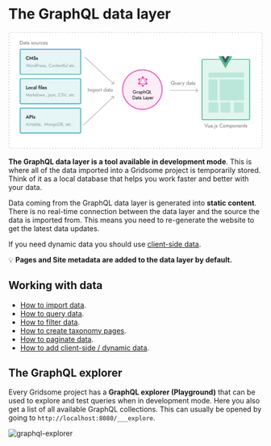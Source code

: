 # The GraphQL data layer

![Import data](./images/import-data.png)

**The GraphQL data layer is a tool available in development mode**. This is where all of the data imported into a Gridsome project is temporarily stored. Think of it as a local database that helps you work faster and better with your data.

Data coming from the GraphQL data layer is generated into **static content**. There is no real-time connection between the data layer and the source the data is imported from. This means you need to re-generate the website to get the latest data updates.

If you need dynamic data you should use [client-side data](/docs/client-side-data/).

💡 **Pages and Site metadata are added to the data layer by default.**

## Working with data

 - [How to import data](/docs/fetching-data/).
 - [How to query data](/docs/querying-data/).
 - [How to filter data](/docs/filtering-data/).
 - [How to create taxonomy pages](/docs/taxonomies/).
 - [How to paginate data](/docs/pagination/).
 - [How to add client-side / dynamic data](/docs/client-side-data/).

## The GraphQL explorer

Every Gridsome project has a **GraphQL explorer (Playground)** that can be used to explore and test queries when in development mode. Here you also get a list of all available GraphQL collections. This can usually be opened by going to `http://localhost:8080/___explore`.

![graphql-explorer](./images/graphql-explorer.png)
